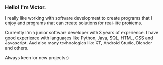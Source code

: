 ### Hello! I'm Victor.

I really like working with software development to create programs that I enjoy and programs that can create solutions for real-life problems.

Currently I'm a junior software developer with 3 years of experience. I have good experience with languages like Python, Java, SQL, HTML, CSS and Javascript. And also many technologies like QT, Android Studio, Blender and others.

Always keen for new projects :)
